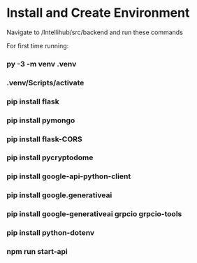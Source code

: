 # Install and Create Environment

Navigate to /Intellihub/src/backend and run these commands

For first time running:
### py -3 -m venv .venv

### .venv/Scripts/activate

### pip install flask

### pip install pymongo

### pip install flask-CORS

### pip install pycryptodome

### pip install google-api-python-client

### pip install google.generativeai

### pip install google-generativeai grpcio grpcio-tools

### pip install python-dotenv

### npm run start-api
